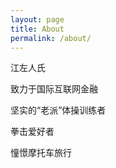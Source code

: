 ```yaml
---
layout: page
title: About
permalink: /about/
---
```


江左人氏

致力于国际互联网金融

坚实的“老派”体操训练者

拳击爱好者

憧憬摩托车旅行


